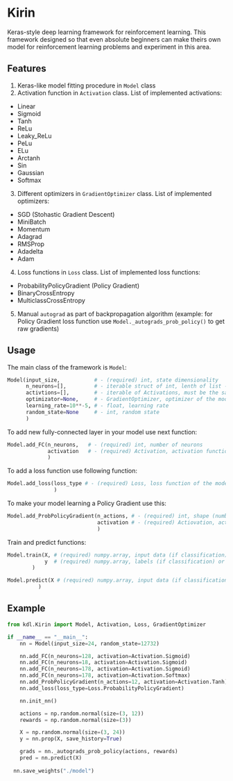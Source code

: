 # Kirin
Keras-style deep learning framework for reinforcement learning. This framework designed so that even absolute beginners can make theirs own model for reinforcement learning problems and experiment in this area.

## Features

1. Keras-like model fitting procedure in `Model` class
2. Activation function in `Activation` class. List of implemented activations:
  * Linear
  * Sigmoid
  * Tanh
  * ReLu
  * Leaky_ReLu
  * PeLu
  * ELu
  * Arctanh
  * Sin
  * Gaussian
  * Softmax
3. Different optimizers in `GradientOptimizer` class. List of implemented optimizers:
  * SGD (Stohastic Gradient Descent)
  * MiniBatch
  * Momentum
  * Adagrad
  * RMSProp
  * Adadelta
  * Adam
4. Loss functions in `Loss` class. List of implemented loss functions:
  * ProbabilityPolicyGradient (Policy Gradient)
  * BinaryCrossEntropy
  * MulticlassCrossEntropy
5. Manual `autograd` as part of backpropagation algorithm (example: for Policy Gradient loss function use `Model._autograds_prob_policy()` to get raw gradients)

## Usage

The main class of the framework is `Model`:
```python
Model(input_size,           # - (required) int, state dimensionality
      n_neurons=[],         # - iterable struct of int, lenth of list - number of layers, element - number of neurons in layer
      activtions=[],        # - iterable of Activations, must be the same lenth as n_neurons
      optimizator=None,     # - GradientOptimizer, optimizer of the model
      learning_rate=10**-5, # - float, learning rate
      random_state=None     # - int, random state
      )
```

To add new fully-connected layer in your model use next function:

```python
Model.add_FC(n_neurons,   # - (required) int, number of neurons
             activation   # - (required) Activation, activation function of the layer
             )
```

To add a loss function use following function:

```python
Model.add_loss(loss_type # - (required) Loss, loss function of the model
               )
```

To make your model learning a Policy Gradient use this:

```python
Model.add_ProbPolicyGradient(n_actions, # - (required) int, shape (number) of actions
                             activation # - (required) Actiovation, activation function for the mean of the model
                             )
```

Train and predict functions:

```python
Model.train(X, # (required) numpy.array, input data (if classification) or current environment and agent state (if Gradient Policy)
            y  # (required) numpy.array, labels (if classification) or rewards (if Gradient Policy)
	    ) 

Model.predict(X # (required) numpy.array, input data (if classification) or current environment and agent state (if Gradient Policy)
	      )

```

## Example

```python
from kdl.Kirin import Model, Activation, Loss, GradientOptimizer

if __name__ == "__main__":
	nn = Model(input_size=24, random_state=12732)

	nn.add_FC(n_neurons=128, activation=Activation.Sigmoid)
	nn.add_FC(n_neurons=18, activation=Activation.Sigmoid)
	nn.add_FC(n_neurons=178, activation=Activation.Sigmoid)
	nn.add_FC(n_neurons=178, activation=Activation.Softmax)
	nn.add_ProbPolicyGradient(n_actions=12, activation=Activation.Tanh)
	nn.add_loss(loss_type=Loss.ProbabilityPolicyGradient)

	nn.init_nn()

	actions = np.random.normal(size=(3, 12))
	rewards = np.random.normal(size=(3))

	X = np.random.normal(size=(3, 24))
	y = nn.prop(X, save_history=True)

	grads = nn._autograds_prob_policy(actions, rewards)
	pred = nn.predict(X)
  
  nn.save_weights("./model")
```

